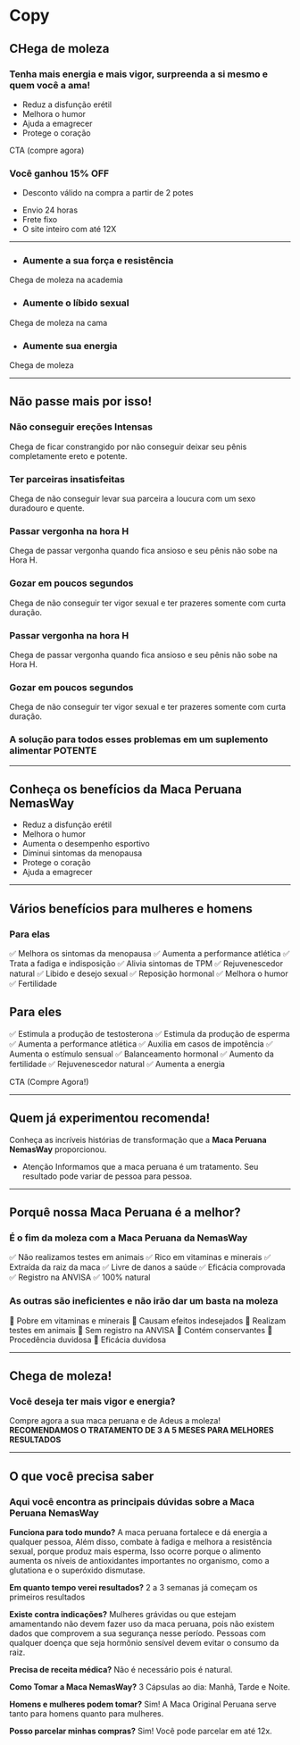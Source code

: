 # Copy

## CHega de moleza
### Tenha mais energia e mais vigor, surpreenda a si mesmo e quem você a ama!

- Reduz a disfunção erétil
- Melhora o humor
- Ajuda a emagrecer
- Protege o coração

CTA (compre agora)

### Você ganhou 15% OFF

* Desconto válido na compra a partir de 2 potes

- Envio 24 horas
- Frete fixo
- O site inteiro com até 12X

----------------------------------------------------
* ### Aumente a sua força e resistência 
Chega de moleza na academia

* ### Aumente o líbido sexual
Chega de moleza na cama

* ### Aumente sua energia
Chega de moleza

----------------------------------------------------
## Não passe mais por isso!
### Não conseguir ereções Intensas
Chega de ficar constrangido por não conseguir deixar seu pênis completamente ereto e potente.

### Ter parceiras insatisfeitas
Chega de não conseguir levar sua parceira a loucura com um sexo duradouro e quente.

### Passar vergonha na hora H
Chega de passar vergonha quando fica ansioso e seu pênis não sobe na Hora H.

### Gozar em poucos segundos
Chega de não conseguir ter vigor sexual e ter prazeres somente com curta duração.

### Passar vergonha na hora H
Chega de passar vergonha quando fica ansioso e seu pênis não sobe na Hora H.

### Gozar em poucos segundos
Chega de não conseguir ter vigor sexual e ter prazeres somente com curta duração.

### A solução para todos esses problemas em um suplemento alimentar **POTENTE**

-----------------------------------------------------
## Conheça os benefícios da Maca Peruana NemasWay
- Reduz a disfunção erétil
- Melhora o humor
- Aumenta o desempenho esportivo
- Diminui sintomas da menopausa
- Protege o coração
- Ajuda a emagrecer

------------------------------------------------------
## Vários benefícios para mulheres e homens
### Para elas
✅ Melhora os sintomas da menopausa
✅ Aumenta a performance atlética
✅ Trata a fadiga e indisposição
✅ Alivia sintomas de TPM
✅ Rejuvenescedor natural
✅ Libido e desejo sexual
✅ Reposição hormonal
✅ Melhora o humor
✅ Fertilidade

## Para eles
✅ Estimula a produção de testosterona
✅ Estimula da produção de esperma
✅ Aumenta a performance atlética
✅ Auxilia em casos de impotência
✅ Aumenta o estímulo sensual
✅ Balanceamento hormonal
✅ Aumento da fertilidade
✅ Rejuvenescedor natural
✅ Aumenta a energia

CTA (Compre Agora!)

-----------------------------------------------------
## Quem já experimentou recomenda!
Conheça as incríveis histórias de transformação que a **Maca Peruana NemasWay** proporcionou.

* Atenção Informamos que a maca peruana é um tratamento. Seu resultado pode variar de pessoa para pessoa.

-----------------------------------------------------
## Porquê nossa Maca Peruana é a melhor?
### É o fim da moleza com a Maca Peruana da NemasWay
✅ Não realizamos testes em animais
✅ Rico em vitaminas e minerais
✅ Extraída da raiz da maca
✅ Livre de danos a saúde
✅ Eficácia comprovada
✅ Registro na ANVISA
✅ 100% natural

### As outras são ineficientes e não irão dar um basta na moleza
🚫️ ️Pobre em vitaminas e minerais
🚫️ Causam efeitos indesejados
🚫️ Realizam testes em animais
🚫️ Sem registro na ANVISA
🚫️ Contém conservantes
🚫️ Procedência duvidosa
🚫️ Eficácia duvidosa

------------------------------------------------------
## Chega de moleza!
### Você deseja ter mais vigor e energia?
Compre agora a sua maca peruana e de Adeus a moleza!
**RECOMENDAMOS O TRATAMENTO DE 3 A 5 MESES PARA MELHORES RESULTADOS**

------------------------------------------------------
## O que você precisa saber
### Aqui você encontra as principais dúvidas sobre a Maca Peruana NemasWay

**Funciona para todo mundo?**
A maca peruana fortalece e dá energia a qualquer pessoa, Além disso, combate à fadiga e melhora a resistência sexual, porque produz mais esperma, Isso ocorre porque o alimento aumenta os níveis de antioxidantes importantes no organismo, como a glutationa e o superóxido dismutase.

**Em quanto tempo verei resultados?**
2 a 3 semanas já começam os primeiros resultados

**Existe contra indicações?**
Mulheres grávidas ou que estejam amamentando não devem fazer uso da maca peruana, pois não existem dados que comprovem a sua segurança nesse período. Pessoas com qualquer doença que seja hormônio sensível devem evitar o consumo da raiz.

**Precisa de receita médica?**
Não é necessário pois é natural.

**Como Tomar a Maca NemasWay?**
3 Cápsulas ao dia: Manhã, Tarde e Noite.

**Homens e mulheres podem tomar?**
Sim! A Maca Original Peruana serve tanto para homens quanto para mulheres.

**Posso parcelar minhas compras?**
Sim! Você pode parcelar em até 12x.